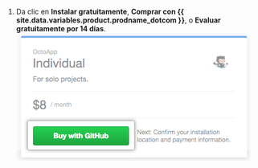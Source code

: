 1. Da clic en **Instalar gratuitamente**, **Comprar con {{ site.data.variables.product.prodname_dotcom }}**, o **Evaluar gratuitamente por 14 días**. ![Botón de comprar con {{ site.data.variables.product.prodname_dotcom }}](/assets/images/help/marketplace/marketplace-buy-with-github-button.png)
